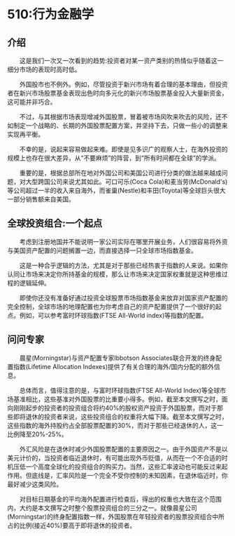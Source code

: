 # 510:行为金融学
## 介绍

　　这是我们一次又一次看到的趋势:投资者对某一资产类别的热情似乎随着这一细分市场的表现时高时低。

　　外国股市也不例外。例如，尽管投资于新兴市场有着合理的基本理由，但投资者在新兴市场股票基金表现出色时向多元化的新兴市场股票基金投入大量新资金，这可能并非巧合。

　　不过，与其根据市场表现增减外国股票，冒着被市场风吹来吹去的风险，还不如制定一个战略的、长期的外国股票配置方案，并坚持下去，只做一些小的调整来实现再平衡。

　　不幸的是，说起来容易做起来难。即使是见多识广的观察人士，在海外投资的规模上也存在很大差异，从“不要麻烦”的阵营，到“所有时间都在全球”的学派。

　　重要的是，根据总部所在地对外国公司和美国公司进行分类的做法越来越成问题，对大型跨国公司来说尤其如此。可口可乐(Coca Cola)和麦当劳(McDonald's)等公司超过一半的收入来自海外，而雀巢(Nestle)和丰田(Toyota)等全球巨头很大一部分销售额来自美国。

## 全球投资组合:一个起点

　　考虑到注册地国并不能说明一家公司实际在哪里开展业务，人们很容易将外资与美国资产配置的问题搁置一边，而直接选择一只全球市场指数基金。

　　这是一种合乎逻辑的方法，尤其是对于那些已经热衷于指数的人来说。如果你认同让市场来决定你所持基金的规模，那么让市场来决定国家权重就是这种思维过程的逻辑延伸。

　　即使你还没有准备好通过投资全球股票市场指数基金来放弃对国家资产配置的完全控制，全球市场的地理配置也为你考虑自己的资产配置提供了一个很好的起点。例如，可以参考富时环球指数(FTSE All-World index)等指数的配置。

## 问问专家

　　晨星(Morningstar)与资产配置专家Ibbotson Associates联合开发的终身配置指数(Lifetime Allocation Indexes)提供了有关合理的海外/国内分配的额外信息。

　　总体而言，值得注意的是，与富时环球指数(FTSE All-World Index)等全球市场基准相比，这些基准对外国股票的比重要小得多。例如，截至本文撰写之时，面向刚刚起步的投资者的投资组合将约40%的股权资产投资于外国股票，而对于那些即将退休的投资者来说，这些投资组合的权重将大幅下降。截至本文撰写之时，这些指数的海外持股约占全部股票配置的30%，而对于那些已经退休的人，这一比例降至20%-25%。

　　外汇风险是在退休时减少外国股票配置的主要原因之一。由于外国资产不是以美元计价的，当投资者临近退休时，有可能出现外币贬值，从而在一个不合适的时机压低一个高度全球化的投资组合的购买力。当然，这些汇率波动也可能反过来起作用。但底线是，汇率风险是一个完全不受你控制的未知因素，在退休临近时，你最好减少这类风险。

　　对目标日期基金的平均海外配置进行检查后，得出的权重也大致在这个范围内，大约是本文撰写之时整个股票投资组合的三分之一。就像晨星公司(Morningstar)的终身配置指数一样，外国股票在年轻投资者的股票投资组合中所占的比例(接近40%)要高于即将退休的投资者。
